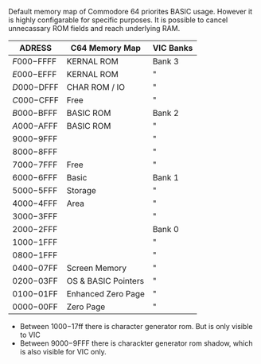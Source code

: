 Default memory map of Commodore 64 priorites BASIC usage. However it is highly configarable for specific purposes. It is possible to cancel unnecassary ROM fields and reach underlying RAM.  

|  ADRESS 	| C64 Memory Map      |VIC Banks |
|-----------|---------------------|----------|
|$F000-$FFFF|	KERNAL ROM	        | Bank 3   |
|$E000-$EFFF|	KERNAL ROM         |  " |
|$D000-$DFFF|	CHAR ROM / IO	      | "   | 
|$C000-$CFFF|	Free	              | "    |
|$B000-$BFFF|	BASIC ROM           | Bank 2   |
|$A000-$AFFF|	BASIC ROM           | "     |
|$9000-$9FFF|                     | "     |
|$8000-$8FFF|	 	                 |  "     | 
|$7000-$7FFF|	Free                | "     |
|$6000-$6FFF|	Basic	              | Bank 1   |
|$5000-$5FFF|	Storage	            |  "        |
|$4000-$4FFF|	Area	              |  "        |
|$3000-$3FFF|	 	                 |  "        |
|$2000-$2FFF|	 	                 | Bank 0   |
|$1000-$1FFF|	 	                 |    "   |
|$0800-$1FFF|	                   |    "     |
|$0400-$07FF|	Screen Memory       |	 "      |
|$0200-$03FF|	OS & BASIC Pointers |	 "       |
|$0100-$01FF|	Enhanced Zero Page	|   "      |
|$0000-$00FF|	Zero Page	          |  "      |
* Between $1000-$17ff there is character generator rom. But is only visible to VIC
* Between $9000-$9FFF there is charackter generator rom shadow, which is also visible for VIC only. 
